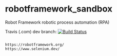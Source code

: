 # robotframework_sandbox
Robot Framework  robotic process automation (RPA)

Travis (.com) dev branch:
[![Build Status](https://travis-ci.com/githubfoam/lustre-sandbox.svg?branch=master)](https://travis-ci.com/githubfoam/lustre-sandbox)  

~~~~

https://robotframework.org/
https://www.selenium.dev/
~~~~
